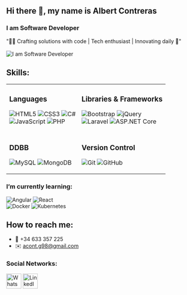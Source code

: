 ## Hi there 👋, my name is Albert Contreras
### **I am Software Developer**
"👨‍💻 Crafting solutions with code | Tech enthusiast | Innovating daily 🚀"<br><br>
![I am Software Developer](https://media.licdn.com/dms/image/D4D16AQGi4cCndmbLHQ/profile-displaybackgroundimage-shrink_350_1400/0/1715430108925?e=1720656000&v=beta&t=mbHoYR7F0AJbV5gQg859kssZ4iSAj3mHbDN7aaCfn5o)

## Skills:
<table>
  <tr>
    <td>
      <h3>Languages</h3>
      <p>
        <img src="https://img.shields.io/badge/html5-%23E34F26.svg?style=for-the-badge&logo=html5&logoColor=white" alt="HTML5">
        <img src="https://img.shields.io/badge/css3-%231572B6.svg?style=for-the-badge&logo=css3&logoColor=white" alt="CSS3">
        <img src="https://img.shields.io/badge/c%23-%239E559A.svg?style=for-the-badge&logo=csharp&logoColor=white" alt="C#"><br>
        <img src="https://img.shields.io/badge/javascript-%23323330.svg?style=for-the-badge&logo=javascript&logoColor=%23F7DF1E" alt="JavaScript">
        <img src="https://img.shields.io/badge/php-%23777BB4.svg?style=for-the-badge&logo=php&logoColor=white" alt="PHP">
      </p>
    </td>
    <td>
      <h3>Libraries & Frameworks</h3>
      <p>
        <img src="https://img.shields.io/badge/bootstrap-%238511FA.svg?style=for-the-badge&logo=bootstrap&logoColor=white" alt="Bootstrap">
        <img src="https://img.shields.io/badge/jquery-%230769AD.svg?style=for-the-badge&logo=jquery&logoColor=white" alt="jQuery"><br>
        <img src="https://img.shields.io/badge/laravel-%23FF2D20.svg?style=for-the-badge&logo=laravel&logoColor=white" alt="Laravel">
        <img src="https://img.shields.io/badge/ASP.NET%20Core-%239E559A.svg?style=for-the-badge&logo=.net&logoColor=white" alt="ASP.NET Core">
      </p>
    </td>
  </tr>
  <tr>
    <td>
      <h3>DDBB</h3>
      <p>
        <img src="https://img.shields.io/badge/mysql-4479A1.svg?style=for-the-badge&logo=mysql&logoColor=white" alt="MySQL">
        <img src="https://img.shields.io/badge/MongoDB-%234ea94b.svg?style=for-the-badge&logo=mongodb&logoColor=white" alt="MongoDB">
      </p>
    </td>
    <td>
      <h3>Version Control</h3>
      <p>
        <img src="https://img.shields.io/badge/git-%23F05033.svg?style=for-the-badge&logo=git&logoColor=white" alt="Git">
        <img src="https://img.shields.io/badge/github-%23121011.svg?style=for-the-badge&logo=github&logoColor=white" alt="GitHub">
      </p>
    </td>
  </tr>
</table>

### I’m currently learning:
![Angular](https://img.shields.io/badge/Angular-DD0031.svg?style=for-the-badge&logo=angular&logoColor=white)
![React](https://img.shields.io/badge/React-20232A.svg?style=for-the-badge&logo=react&logoColor=61DAFB)<br>
![Docker](https://img.shields.io/badge/Docker-2496ED.svg?style=for-the-badge&logo=docker&logoColor=white)
![Kubernetes](https://img.shields.io/badge/Kubernetes-326CE5.svg?style=for-the-badge&logo=kubernetes&logoColor=white)


## How to reach me:
- 📱 +34 633 357 225
- ✉️ acont.g98@gmail.com

### Social Networks:
[<img src='https://img.icons8.com/color/48/000000/whatsapp.png' alt='WhatsApp' height='40'>](https://wa.me/633357225) 
[<img src='https://img.icons8.com/fluent/48/000000/linkedin.png' alt='LinkedIn' height='40'>](https://linkedin.com/in/albert-contreras-g)

